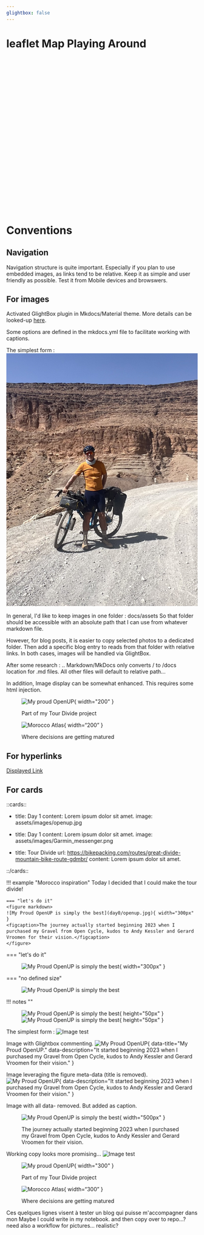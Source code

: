 ```yaml
---
glightbox: false
---
```


# leaflet Map Playing Around

 <link rel="stylesheet" href="https://unpkg.com/leaflet@1.9.4/dist/leaflet.css"
     integrity="sha256-p4NxAoJBhIIN+hmNHrzRCf9tD/miZyoHS5obTRR9BMY="
     crossorigin=""/>
 <script src="https://unpkg.com/leaflet@1.9.4/dist/leaflet.js"
     integrity="sha256-20nQCchB9co0qIjJZRGuk2/Z9VM+kNiyxNV1lvTlZBo="
     crossorigin=""></script>
 <script src="hhttps://cdnjs.cloudflare.com/ajax/libs/leaflet-gpx/2.1.2/gpx.min.js"></script>

<style type="text/css">
#map {
    width: auto;
    height: 400px;
    margin: 0;
}
</style>

<div id="map"></div>

<script type="text/javascript">
  document.addEventListener("DOMContentLoaded", function() {

      const map = L.map('map');
      L.tileLayer('http://{s}.tile.openstreetmap.org/{z}/{x}/{y}.png', {
        attribution: 'Map data &copy; <a href="http://www.osm.org">OpenStreetMap</a>'
      }).addTo(map);

      // URL to your GPX file or the GPX itself as a XML string.
      const url = 'https://mpetazzoni.github.io/leaflet-gpx/demo.gpx';
      const options = {
        async: true,
        polyline_options: { color: 'red' },
      };

      const gpx = new L.GPX(url, options).on('loaded', (e) => {
        map.fitBounds(e.target.getBounds());
      }).addTo(map);

  })
</script>


# Conventions

## Navigation

Navigation structure is quite important.
Especially if you plan to use embedded images, as links tend to be relative.
Keep it as simple and user friendly as possible.
Test it from Mobile devices and browswers.

## For images

Activated GlightBox plugin in Mkdocs/Material theme.
More details can be looked-up [here](https://blueswen.github.io/mkdocs-glightbox/).

Some options are defined in the mkdocs.yml file to facilitate working with captions.

The simplest form :
![Image test](blog/posts/day0/MarocSelfie.jpg)

In general, I'd like to keep images in one folder : docs/assets
So that folder should be accessible with an absolute path that I can use from whatever markdown file.

However, for blog posts, it is easier to copy selected photos to a dedicated folder.
Then add a specific blog entry to reads from that folder with relative links.
In both cases, images will be handled via GlightBox.

After some research :
.. Markdown/MkDocs only converts / to /docs location for .md files.
All other files will default to relative path...

In addition, Image display can be somewhat enhanced.
This requires some html injection.

<figure markdown>

![My proud OpenUP](assets/images/openup.jpg){ width="200" }
<figcaption markdown>Part of my Tour Divide project</figcaption>

![Morocco Atlas](/../assets/images/0MarocSelfie.jpg){ width=“200” }
<figcaption markdown>Where decisions are getting matured</figcaption>

</figure>

## For hyperlinks
[Displayed Link](https://hyperlinked.website.com)

## For cards

::cards::

- title: Day 1
  content: Lorem ipsum dolor sit amet.
  image: assets/images/openup.jpg

- title: Day 1
  content: Lorem ipsum dolor sit amet.
  image: assets/images/Garmin_messenger.png

- title: Tour Divide
  url: https://bikepacking.com/routes/great-divide-mountain-bike-route-gdmbr/
  content: Lorem ipsum dolor sit amet.

::/cards::

!!! example "Morocco inspiration"
    Today I decided that I could make the tour divide!

    === "let's do it"
    <figure markdown>
    ![My Proud OpenUP is simply the best](day0/openup.jpg){ width="300px" }
    <figcaption>The journey actually started beginning 2023 when I purchased my Gravel from Open Cycle, kudos to Andy Kessler and Gerard Vroomen for their vision.</figcaption>
    </figure>

=== "let's do it"
    <figure markdown>
    ![My Proud OpenUP is simply the best](day0/openup.jpg){ width="300px" }
    </figure>

=== "no defined size"
    <figure markdown>
    ![My Proud OpenUP is simply the best](day0/MarocSelfie.jpg)
    </figure>

!!! notes ""
    <figure markdown>
    ![My Proud OpenUP is simply the best](day0/openup.jpg){ height="50px" }
    ![My Proud OpenUP is simply the best](day0/MarocSelfie.jpg){ height="50px" }
    </figure>

<!-- more -->
The simplest form :
![Image test](day0/MarocSelfie.jpg)

Image with Glightbox commenting.
![My Proud OpenUP](day0/openup.jpg){ data-title="My Proud OpenUP." data-description="It started beginning 2023 when I purchased my Gravel from Open Cycle, kudos to Andy Kessler and Gerard Vroomen for their vision." }

Image leveraging the figure meta-data (title is removed).
![My Proud OpenUP](day0/openup.jpg){ data-description="It started beginning 2023 when I purchased my Gravel from Open Cycle, kudos to Andy Kessler and Gerard Vroomen for their vision." }

Image with all data- removed. But added as caption.

<figure markdown>

![My Proud OpenUP is simply the best](day0/openup.jpg){ width="500px" }
<figcaption>The journey actually started beginning 2023 when I purchased my Gravel from Open Cycle, kudos to Andy Kessler and Gerard Vroomen for their vision.</figcaption>

</figure>

Working copy looks more promising…
![Image test](../../assets/images/openup.jpg)

<figure markdown>

![My proud OpenUP](../../assets/images/openup.jpg){ width="300" }
<figcaption markdown>Part of my Tour Divide project</figcaption>

![Morocco Atlas](../../assets/images/0MarocSelfie.jpg){ width=“300” }
<figcaption markdown>Where decisions are getting matured</figcaption>

</figure>

Ces quelques lignes visent à tester un blog qui puisse m'accompagner dans mon
Maybe I could write in my notebook.
and then copy over to repo...?
need also a workflow for pictures...
realistic?